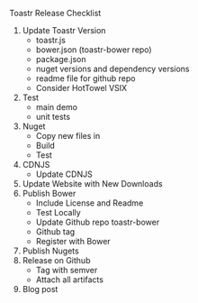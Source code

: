 Toastr Release Checklist

1. Update Toastr Version
	* toastr.js
	* bower.json (toastr-bower repo)
	* package.json
	* nuget versions and dependency versions
	* readme file for github repo
	* Consider HotTowel VSIX
2. Test 
	* main demo
	* unit tests
3. Nuget
	* Copy new files in
	* Build
	* Test 
4. CDNJS
	* Update CDNJS
5. Update Website with New Downloads
6. Publish Bower 
	* Include License and Readme
	* Test Locally
	* Update Github repo toastr-bower
	* Github tag
	* Register with Bower
7. Publish Nugets
8. Release on Github
	* Tag with semver
	* Attach all artifacts
9. Blog post
